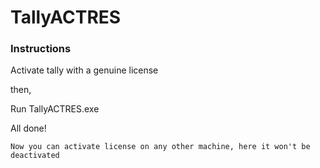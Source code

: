 # TallyACTRES

### Instructions
Activate tally with a genuine license

then,

Run TallyACTRES.exe

All done!

```
Now you can activate license on any other machine, here it won't be deactivated
```

